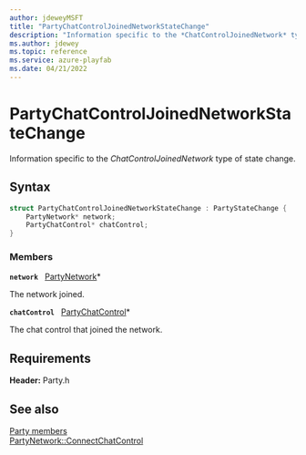 ```yaml
---
author: jdeweyMSFT
title: "PartyChatControlJoinedNetworkStateChange"
description: "Information specific to the *ChatControlJoinedNetwork* type of state change."
ms.author: jdewey
ms.topic: reference
ms.service: azure-playfab
ms.date: 04/21/2022
---
```


# PartyChatControlJoinedNetworkStateChange  

Information specific to the *ChatControlJoinedNetwork* type of state change.  

## Syntax  
  
```cpp
struct PartyChatControlJoinedNetworkStateChange : PartyStateChange {  
    PartyNetwork* network;  
    PartyChatControl* chatControl;  
}  
```
  
### Members  
  
**`network`** &nbsp; [PartyNetwork](../classes/PartyNetwork/partynetwork.md)*  
  
The network joined.
  
**`chatControl`** &nbsp; [PartyChatControl](../classes/PartyChatControl/partychatcontrol.md)*  
  
The chat control that joined the network.
  
  
## Requirements  
  
**Header:** Party.h
  
## See also  
[Party members](../party_members.md)  
[PartyNetwork::ConnectChatControl](../classes/PartyNetwork/methods/partynetwork_connectchatcontrol.md)
  
  
